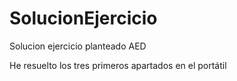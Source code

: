 # SolucionEjercicio
Solucion ejercicio planteado AED 

He resuelto los tres primeros apartados en el portátil
